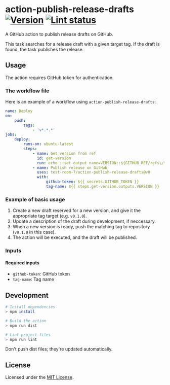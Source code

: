 # action-publish-release-drafts [![Version][version-badge]][version-url] [![Lint status][workflow-badge]][workflow-url]

A GitHub action to publish release drafts on GitHub.

This task searches for a release draft with a given target tag. If the draft is found, the task publishes the release.

## Usage

The action requires GitHub token for authentication.

### The workflow file

Here is an example of a workflow using `action-publish-release-drafts`:

```yml
name: Deploy
on:
    push:
        tags:
            - 'v*.*.*'
jobs:
    deploy:
        runs-on: ubuntu-latest
        steps:
            - name: Get version from ref
              id: get-version
              run: echo ::set-output name=VERSION::${GITHUB_REF/refs\/tags\//}
            - name: Publish release on GitHub
              uses: test-room-7/action-publish-release-drafts@v0
              with:
                  github-token: ${{ secrets.GITHUB_TOKEN }}
                  tag-name: ${{ steps.get-version.outputs.VERSION }}
```

### Example of basic usage

1. Create a new draft reserved for a new version, and give it the appropriate tag target (e.g. `v0.1.0`).
2. Update a description of the draft during development, if neccessary.
3. When a new version is ready, push the matching tag to repository (`v0.1.0` in this case).
4. The action will be executed, and the draft will be published.

### Inputs

#### Required inputs

-   `github-token`: GitHub token
-   `tag-name`: Tag name

## Development

```sh
# Install dependencies
> npm install

# Build the action
> npm run dist

# Lint project files
> npm run lint
```

Don't push dist files; they're updated automatically.

## License

Licensed under the [MIT License](./LICENSE.md).

[version-badge]: https://img.shields.io/github/v/release/test-room-7/action-publish-release-drafts
[version-url]: https://github.com/marketplace/actions/publish-release-drafts
[workflow-badge]: https://img.shields.io/github/workflow/status/test-room-7/action-publish-release-drafts/Lint?label=lint
[workflow-url]: https://github.com/test-room-7/action-publish-release-drafts/actions
